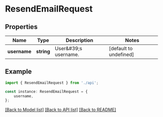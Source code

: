 # ResendEmailRequest


## Properties

Name | Type | Description | Notes
------------ | ------------- | ------------- | -------------
**username** | **string** | User\&#39;s username. | [default to undefined]

## Example

```typescript
import { ResendEmailRequest } from './api';

const instance: ResendEmailRequest = {
    username,
};
```

[[Back to Model list]](../README.md#documentation-for-models) [[Back to API list]](../README.md#documentation-for-api-endpoints) [[Back to README]](../README.md)
